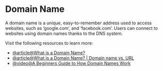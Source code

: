 # Domain Name

A domain name is a unique, easy-to-remember address used to access websites, such as ‘google.com’, and ‘facebook.com’. Users can connect to websites using domain names thanks to the DNS system.

Visit the following resources to learn more:

- [@article@What is a Domain Name?](https://developer.mozilla.org/en-US/docs/Learn/Common_questions/What_is_a_domain_name)
- [@article@What is a Domain Name? | Domain name vs. URL](https://www.cloudflare.com/en-gb/learning/dns/glossary/what-is-a-domain-name/)
- [@video@A Beginners Guide to How Domain Names Work](https://www.youtube.com/watch?v=Y4cRx19nhJk)